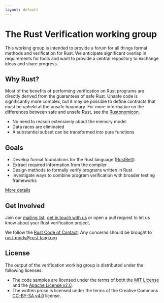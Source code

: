 ```yaml
---
layout: default
---
```

# The Rust Verification working group

This working group is intended to provide a forum for all things formal methods and verification for Rust. We anticipate significant overlap in requirements for tools and want to provide a central repository to exchange ideas and share progress.

## Why Rust?

Most of the benefits of performing verification on Rust programs are directly derived from the guarantees of safe Rust. Unsafe code is significantly more complex, but it may be possible to define contracts that must be upheld at the unsafe boundary. For more information on the differences between safe and unsafe Rust, see the [Rustonomicon](https://doc.rust-lang.org/nomicon/meet-safe-and-unsafe.html).

* No need to reason extensively about the memory model
* Data races are eliminated
* A substantial subset can be transformed into pure functions

## Goals
* Develop formal foundations for the Rust language ([RustBelt](http://plv.mpi-sws.org/rustbelt/)).
* Extract required information from the compiler
* Design methods to formally verify programs written in Rust
* Investigate ways to combine program verification with broader testing frameworks

[More details](/goals.html)

## Get Involved

Join our [mailing list](mailto:rust-verification@googlegroups.com), [get in touch with us](mailto:verification@rust-lang.org) or open a pull request to let us know about your Rust verification project.

We follow the [Rust Code of Contact](https://www.rust-lang.org/en-US/conduct.html). Any concerns should be brought to [rust-mods@rust-lang.org](mailto:rust-mods@rust-lang.org)

## License

The output of the verification working group is distributed under the following licenses:

* The code samples are licensed under the terms of both the [MIT License] and the [Apache License v2.0].
* The written prose is licensed under the terms of the Creative Commons [CC-BY-SA v4.0] license.

[MIT License]: ./LICENSE-MIT
[Apache License v2.0]: ./LICENSE-APACHE
[CC-BY-SA v4.0]: ./LICENSE-CC-BY-SA
